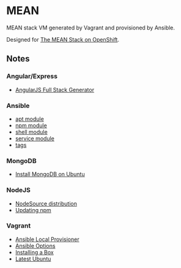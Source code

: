 # MEAN

MEAN stack VM generated by Vagrant and provisioned by Ansible.

Designed for [The MEAN Stack on OpenShift](https://developers.openshift.com/en/node-js-example-meanstack.html).

## Notes

### Angular/Express

- [AngularJS Full Stack Generator](https://github.com/angular-fullstack/generator-angular-fullstack)

### Ansible

- [apt module](http://docs.ansible.com/ansible/apt_module.html)
- [npm module](http://docs.ansible.com/ansible/npm_module.html)
- [shell module](http://docs.ansible.com/ansible/shell_module.html)
- [service module](http://docs.ansible.com/ansible/service_module.html)
- [tags](http://docs.ansible.com/ansible/playbooks_tags.html)

### MongoDB
- [Install MongoDB on Ubuntu](https://docs.mongodb.org/manual/tutorial/install-mongodb-on-ubuntu/)

### NodeJS
- [NodeSource distribution](https://github.com/nodesource/distributions)
- [Updating npm](https://docs.npmjs.com/getting-started/installing-node)

### Vagrant
- [Ansible Local Provisioner](https://docs.vagrantup.com/v2/provisioning/ansible_local.html)
- [Ansible Options](https://docs.vagrantup.com/v2/provisioning/ansible_common.html)
- [Installing a Box](https://docs.vagrantup.com/v2/getting-started/boxes.html)
- [Latest Ubuntu](https://atlas.hashicorp.com/ubuntu/boxes/trusty64)
